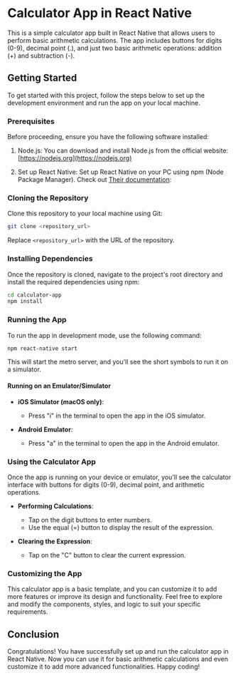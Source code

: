# Calculator App in React Native

This is a simple calculator app built in React Native that allows users to perform basic arithmetic calculations. The app includes buttons for digits (0-9), decimal point (.), and just two basic arithmetic operations: addition (+) and subtraction (-).

## Getting Started

To get started with this project, follow the steps below to set up the development environment and run the app on your local machine.

### Prerequisites

Before proceeding, ensure you have the following software installed:

1. Node.js: You can download and install Node.js from the official website: [https://nodejs.org](https://nodejs.org)

2. Set up React Native: Set up React Native on your PC using npm (Node Package Manager). Check out [Their documentation](https://nodejs.org):

### Cloning the Repository

Clone this repository to your local machine using Git:

```bash
git clone <repository_url>
```

Replace `<repository_url>` with the URL of the repository.

### Installing Dependencies

Once the repository is cloned, navigate to the project's root directory and install the required dependencies using npm:

```bash
cd calculator-app
npm install
```

### Running the App

To run the app in development mode, use the following command:

```bash
npm react-native start
```

This will start the metro server, and you'll see the short symbols to run it on a simulator.

#### Running on an Emulator/Simulator

- **iOS Simulator (macOS only)**:
  - Press "i" in the terminal to open the app in the iOS simulator.

- **Android Emulator**:
  - Press "a" in the terminal to open the app in the Android emulator.

### Using the Calculator App

Once the app is running on your device or emulator, you'll see the calculator interface with buttons for digits (0-9), decimal point, and arithmetic operations.

- **Performing Calculations**:
  - Tap on the digit buttons to enter numbers.
  - Use the equal (=) button to display the result of the expression.

- **Clearing the Expression**:
  - Tap on the "C" button to clear the current expression.

### Customizing the App

This calculator app is a basic template, and you can customize it to add more features or improve its design and functionality. Feel free to explore and modify the components, styles, and logic to suit your specific requirements.

## Conclusion

Congratulations! You have successfully set up and run the calculator app in React Native. Now you can use it for basic arithmetic calculations and even customize it to add more advanced functionalities. Happy coding!